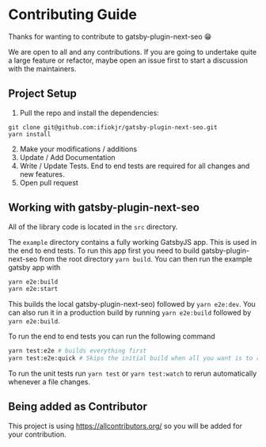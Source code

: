 # Contributing Guide

Thanks for wanting to contribute to gatsby-plugin-next-seo 😁

We are open to all and any contributions. If you are going to undertake quite a large feature or refactor, maybe open an issue first to start a discussion with the maintainers.

## Project Setup

1. Pull the repo and install the dependencies:

```
git clone git@github.com:ifiokjr/gatsby-plugin-next-seo.git
yarn install
```

2. Make your modifications / additions
3. Update / Add Documentation
4. Write / Update Tests. End to end tests are required for all changes and new features.
5. Open pull request

## Working with gatsby-plugin-next-seo

All of the library code is located in the `src` directory.

The `example` directory contains a fully working GatsbyJS app. This is used in the end to end tests. To run this app first you need to build gatsby-plugin-next-seo from the root directory `yarn build`. You can then run the example gatsby app with

```bash
yarn e2e:build
yarn e2e:start
```

This builds the local gatsby-plugin-next-seo) followed by `yarn e2e:dev`. You can also run it in a production build by running `yarn e2e:build` followed by `yarn e2e:build`.

To run the end to end tests you can run the following command

```bash
yarn test:e2e # builds everything first
yarn test:e2e:quick # Skips the initial build when all you want is to rerun the tests
```

To run the unit tests run `yarn test` or `yarn test:watch` to rerun automatically whenever a file changes.

## Being added as Contributor

This project is using https://allcontributors.org/ so you will be added for your contribution.
